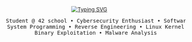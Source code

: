<div align="center">
<a href="https://git.io/typing-svg"><img src="https://readme-typing-svg.demolab.com?font=Josefin+Sans&weight=700&duration=1000&pause=200&color=9500F7&center=true&multiline=true&repeat=false&random=false&width=440&height=75&lines=Hello+hello;I'm+Stone%2C+a+computer+science+student" alt="Typing SVG" /></a>
<pre>
    Student @ 42 school • Cybersecurity Enthusiast • Software Engineering
    System Programming • Reverse Engineering • Linux Kernel
    Binary Exploitation • Malware Analysis
</pre>
</div>
